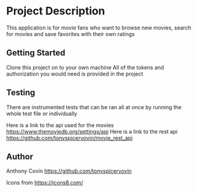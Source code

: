 # Project Description
This application is for movie fans who want to browse new movies, search for movies and save favorites with their own ratings
## Getting Started
Clone this project on to your own machine
All of the tokens and authorization you would need is provided in the project

## Testing
There are instrumented tests that can be ran all at once by running the whole test file or individually

Here is a link to the api used for the movies
https://www.themoviedb.org/settings/api
Here is a link to the rest api
https://github.com/tonyspicervovin/movie_rest_api

## Author
Anthony Covin
https://github.com/tonyspicervovin

Icons from
https://icons8.com/




